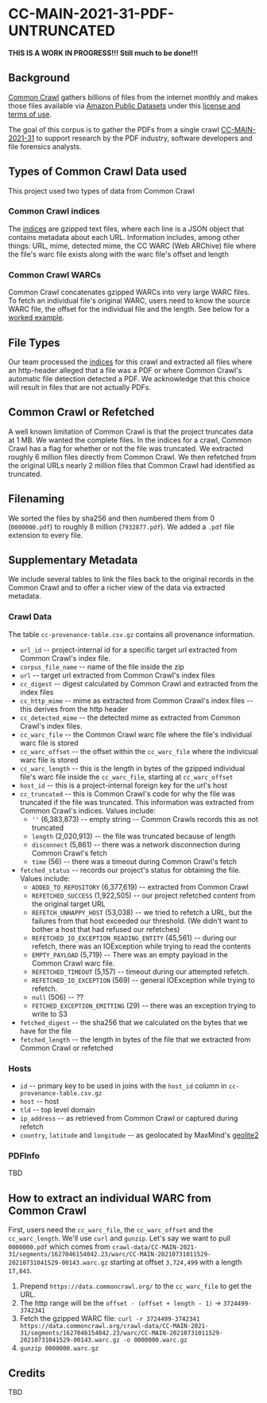 # CC-MAIN-2021-31-PDF-UNTRUNCATED #

**THIS IS A WORK IN PROGRESS!!!  Still much to be done!!!** 

## Background
[Common Crawl](https://commoncrawl.org/) gathers billions of files from the internet monthly
and makes those files available via [Amazon Public Datasets](https://registry.opendata.aws/commoncrawl/) 
under this [license and terms of use](https://commoncrawl.org/terms-of-use/full/).

The goal of this corpus is to gather the PDFs from a single crawl [CC-MAIN-2021-31](https://commoncrawl.org/2021/08/july-august-2021-crawl-archive-available/)
to support research by the PDF industry, software developers and file forensics analysts.

## Types of Common Crawl Data used
This project used two types of data from Common Crawl

### Common Crawl indices
The [indices](https://data.commoncrawl.org/crawl-data/CC-MAIN-2021-31/cc-index.paths.gz) are
gzipped text files, where each line is a JSON object that contains metadata about each URL.
Information includes, among other things: URL, mime, detected mime, the CC WARC (Web ARChive) file where the file's warc file exists along with the warc file's offset and length

### Common Crawl WARCs
Common Crawl concatenates gzipped WARCs into very large WARC files.  To fetch
an individual file's original WARC, users need to know the source WARC file, the offset for the individual file and the
length.  See below for a [worked example](#how-to-extract-an-individual-warc-from-common-crawl).

## File Types
Our team processed the [indices](https://data.commoncrawl.org/crawl-data/CC-MAIN-2021-31/cc-index.paths.gz) for this crawl 
and extracted all files where an http-header alleged that a file was a PDF or where Common Crawl's automatic file 
detection detected a PDF. We acknowledge that this choice will result in files that are not actually PDFs.

## Common Crawl or Refetched
A well known limitation of Common Crawl is that the project truncates data at 1 MB. We wanted the complete files.
In the indices for a crawl, Common Crawl has a flag for whether or not the file was truncated.  We extracted
roughly 6 million files directly from Common Crawl.  We then refetched from the original URLs nearly 2 million 
files that Common Crawl had identified as truncated.

## Filenaming
We sorted the files by sha256 and then numbered them from 0 (`0000000.pdf`) to roughly 
8 million (`7932877.pdf`).  We added a `.pdf` file extension to every file.

## Supplementary Metadata
We include several tables to link the files back to the original records in the Common Crawl and to
offer a richer view of the data via extracted metadata.

### Crawl Data
The table `cc-provenance-table.csv.gz` contains all provenance information.

* `url_id` -- project-internal id for a specific target url extracted from Common Crawl's index file.
* `corpus_file_name` -- name of the file inside the zip
* `url` -- target url extracted from Common Crawl's index files
* `cc_digest` -- digest calculated by Common Crawl and extracted from the index files
* `cc_http_mime` -- mime as extracted from Common Crawl's index files -- this derives from the http header
* `cc_detected_mime` -- the detected mime as extracted from Common Crawl's index files.
* `cc_warc_file` -- the Common Crawl warc file where the file's individual warc file is stored
* `cc_warc_offset` -- the offset within the `cc_warc_file` where the indivicual warc file is stored
* `cc_warc_length` -- this is the length in bytes of the gzipped individual file's warc file inside the `cc_warc_file`, starting at `cc_warc_offset`
* `host_id` -- this is a project-internal foreign key for the url's host
* `cc_truncated` -- this is Common Crawl's code for why the file was truncated if the file was truncated.  This information was extracted from Common Crawl's indices. Values include:
  * `''` (6,383,873) -- empty string -- Common Crawls records this as not truncated
  * `length` (2,020,913) -- the file was truncated because of length
  * `disconnect` (5,861) -- there was a network disconnection during Common Crawl's fetch
  * `time` (56) -- there was a timeout during Common Crawl's fetch
* `fetched_status` -- records our project's status for obtaining the file. Values include:
  * `ADDED_TO_REPOSITORY` (6,377,619) -- extracted from Common Crawl
  * `REFETCHED_SUCCESS` (1,922,505) -- our project refetched content from the original target URL
  * `REFETCH_UNHAPPY_HOST` (53,038) -- we tried to refetch a URL, but the failures from that host exceeded our threshold.  (We didn't want to bother a host that had refused our refetches)
  * `REFETCHED_IO_EXCEPTION_READING_ENTITY` (45,561) -- during our refetch, there was an IOException while trying to read the contents
  * `EMPTY_PAYLOAD` (5,719) -- There was an empty payload in the Common Crawl warc file.
  * `REFETCHED_TIMEOUT` (5,157) -- timeout during our attempted refetch.
  * `REFETCHED_IO_EXCEPTION` (569) -- general IOException while trying to refetch.
  * `null` (506) -- ??
  * `FETCHED_EXCEPTION_EMITTING` (29) -- there was an exception trying to write to S3
* `fetched_digest` -- the sha256 that we calculated on the bytes that we have for the file
* `fetched_length` -- the length in bytes of the file that we extracted from Common Crawl or refetched

### Hosts

* `id` -- primary key to be used in joins with the `host_id` column in `cc-provenance-table.csv.gz`
* `host` -- host
* `tld` -- top level domain
* `ip_address` -- as retrieved from Common Crawl or captured during refetch
* `country`, `latitude` and `longitude` -- as geolocated by MaxMind's [geolite2](https://dev.maxmind.com/geoip/geolite2-free-geolocation-data)

### PDFInfo
TBD

## How to extract an individual WARC from Common Crawl
First, users need the `cc_warc_file`, the `cc_warc_offset` and the `cc_warc_length`.
We'll use `curl` and `gunzip`. Let's say we want to pull `0000000.pdf` which comes from `crawl-data/CC-MAIN-2021-31/segments/1627046154042.23/warc/CC-MAIN-20210731011529-20210731041529-00143.warc.gz`
starting at offset `3,724,499` with a length `17,843`.
1. Prepend `https://data.commoncrawl.org/` to the `cc_warc_file` to get the URL.
2. The http range will be the `offset - (offset + length - 1)` -> `3724499-3742341`
3. Fetch the gzipped WARC file: `curl -r 3724499-3742341 https://data.commoncrawl.org/crawl-data/CC-MAIN-2021-31/segments/1627046154042.23/warc/CC-MAIN-20210731011529-20210731041529-00143.warc.gz -o 0000000.warc.gz`
4. `gunzip 0000000.warc.gz`

## Credits
TBD